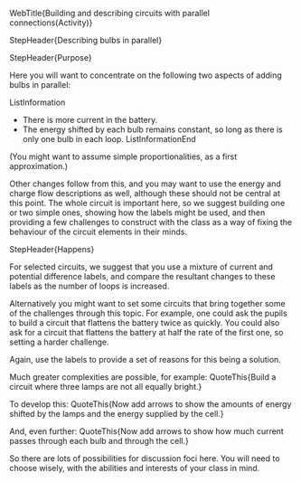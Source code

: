 WebTitle{Building and describing circuits with parallel connections(Activity)}

StepHeader{Describing bulbs in parallel}

StepHeader{Purpose}

Here you will want to concentrate on the following two aspects of adding bulbs in parallel:

ListInformation
- There is more current in the battery.
- The energy shifted by each bulb remains constant, so long as there is only one bulb in each loop.
ListInformationEnd

(You might want to assume simple proportionalities, as a first approximation.)

Other changes follow from this, and you may want to use the energy and charge flow descriptions as well, although these should not be central at this point. The whole circuit is important here, so we suggest building one or two simple ones, showing how the labels might be used, and then providing a few challenges to construct with the class as a way of fixing the behaviour of the circuit elements in their minds.

StepHeader{Happens}

For selected circuits, we suggest that you use a mixture of current and potential difference labels, and compare the resultant changes to these labels as the number of loops is increased.

Alternatively you might want to set some circuits that bring together some of the challenges through this topic. For example, one could ask the pupils to build a circuit that flattens the battery twice as quickly. You could also ask for a circuit that flattens the battery at half the rate of the first one, so setting a harder challenge.

Again, use the labels to provide a set of reasons for this being a solution.

Much greater complexities are possible, for example: QuoteThis{Build a circuit where three lamps are not all equally bright.}

To develop this: QuoteThis{Now add arrows to show the amounts of energy shifted by the lamps and the energy supplied by the cell.}

And, even further: QuoteThis{Now add arrows to show how much current passes through each bulb and through the cell.}

So there are lots of possibilities for discussion foci here. You will need to choose wisely, with the abilities and interests of your class in mind.

